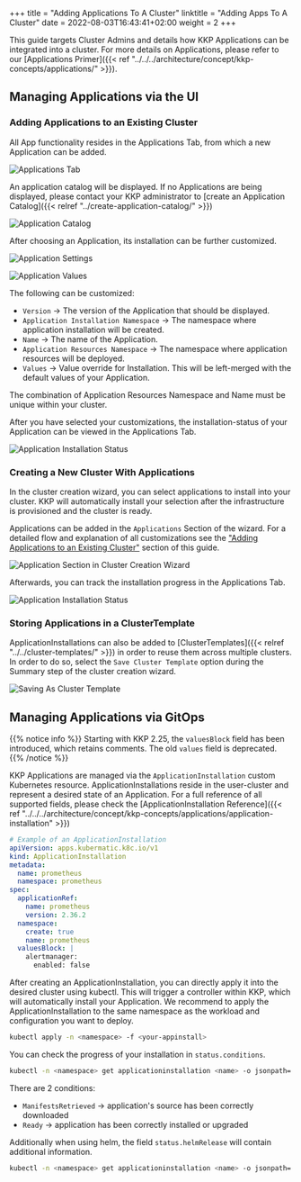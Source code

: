 +++
title = "Adding Applications To A Cluster"
linktitle = "Adding Apps To A Cluster"
date =  2022-08-03T16:43:41+02:00
weight = 2
+++

This guide targets Cluster Admins and details how KKP Applications can be integrated into a cluster.
For more details on Applications, please refer to our [Applications Primer]({{< ref "../../../architecture/concept/kkp-concepts/applications/" >}}).

## Managing Applications via the UI

### Adding Applications to an Existing Cluster

All App functionality resides in the Applications Tab, from which a new Application can be added.

![Applications Tab](@/images/applications/application-section.png "Applications Tab")

An application catalog will be displayed. If no Applications are being displayed, please contact your KKP administrator to [create an Application Catalog]({{< relref "../create-application-catalog/" >}})

![Application Catalog](@/images/applications/default-applications-catalog.png?classes=shadow,border "Application Catalog")

After choosing an Application, its installation can be further customized.

![Application Settings](@/images/applications/application-settings.png?classes=shadow,border "Application Settings")

![Application Values](@/images/applications/application-values.png?classes=shadow,border "Application Values")

The following can be customized:

- `Version` -> The version of the Application that should be displayed.
- `Application Installation Namespace` -> The namespace where application installation will be created.
- `Name` -> The name of the Application.
- `Application Resources Namespace` -> The namespace where application resources will be deployed.
- `Values` -> Value override for Installation. This will be left-merged with the default values of your Application.

The combination of Application Resources Namespace and Name must be unique within your cluster.

After you have selected your customizations, the installation-status of your Application can be viewed in the Applications Tab.

![Application Installation Status](@/images/applications/application-status.png?classes=shadow,border "Application Installation Status")

### Creating a New Cluster With Applications

In the cluster creation wizard, you can select applications to install into your cluster.
KKP will automatically install your selection after the infrastructure is provisioned and the cluster is ready.

Applications can be added in the `Applications` Section of the wizard.
For a detailed flow and explanation of all customizations see the ["Adding Applications to an Existing Cluster"](#adding-applications-to-an-existing-cluster) section of this guide.

![Application Section in Cluster Creation Wizard](@/images/applications/applications-flow-in-cluster-wizard.png "Application Section in Cluster Creation Wizard")

Afterwards, you can track the installation progress in the Applications Tab.

![Application Installation Status](@/images/applications/application-status.png "Application Installation Status")

### Storing Applications in a ClusterTemplate

ApplicationInstallations can also be added to [ClusterTemplates]({{< relref "../../cluster-templates/" >}}) in order to reuse them across multiple clusters. In order to do so, select the `Save Cluster Template` option during the Summary step of the cluster creation wizard.

![Saving As Cluster Template](@/images/applications/save-to-cluster-template.png "Saving As Cluster Template")

## Managing Applications via GitOps

{{% notice info %}}
Starting with KKP 2.25, the `valuesBlock` field has been introduced, which retains comments. The old `values` field is deprecated.
{{% /notice %}}

KKP Applications are managed via the `ApplicationInstallation` custom Kubernetes resource.
ApplicationInstallations reside in the user-cluster and represent a desired state of an Application.
For a full reference of all supported fields, please check the [ApplicationInstallation Reference]({{< ref "../../../architecture/concept/kkp-concepts/applications/application-installation" >}})

```yaml
# Example of an ApplicationInstallation
apiVersion: apps.kubermatic.k8c.io/v1
kind: ApplicationInstallation
metadata:
  name: prometheus
  namespace: prometheus
spec:
  applicationRef:
    name: prometheus
    version: 2.36.2
  namespace:
    create: true
    name: prometheus
  valuesBlock: |
    alertmanager:
      enabled: false
```

After creating an ApplicationInstallation, you can directly apply it into the desired cluster using kubectl. This will trigger a controller within KKP, which will automatically install your Application. We recommend to apply the ApplicationInstallation to the same namespace as the workload and configuration you want to deploy.

```sh
kubectl apply -n <namespace> -f <your-appinstall>
```

You can check the progress of your installation in `status.conditions`.

```sh
kubectl -n <namespace> get applicationinstallation <name> -o jsonpath='{.status.conditions}'
```

There are 2 conditions:

- `ManifestsRetrieved` -> application's source has been correctly downloaded
- `Ready` ->  application has been correctly installed or upgraded

Additionally when using helm, the field `status.helmRelease` will contain additional information.

```sh
kubectl -n <namespace> get applicationinstallation <name> -o jsonpath='{.status.helmRelease}'
```
